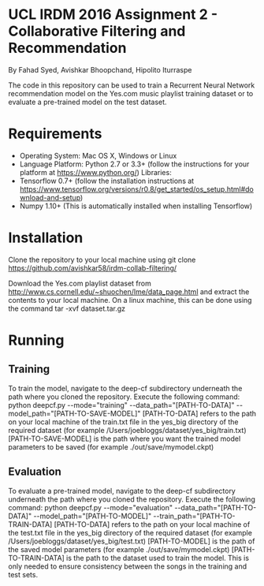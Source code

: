 # UCL IRDM 2016 Assignment 2 - Collaborative Filtering and Recommendation
By Fahad Syed, Avishkar Bhoopchand, Hipolito Iturraspe

The code in this repository can be used to train a Recurrent Neural Network recommendation model on the Yes.com music playlist training dataset or to evaluate a pre-trained model on the test dataset. 

# Requirements
* Operating System: Mac OS X, Windows or Linux
* Language Platform: Python 2.7 or 3.3+ (follow the instructions for your platform at https://www.python.org/)
Libraries:
* Tensorflow 0.7+ (follow the installation instructions at https://www.tensorflow.org/versions/r0.8/get_started/os_setup.html#download-and-setup)
* Numpy 1.10+ (This is automatically installed when installing Tensorflow)

# Installation
Clone the repository to your local machine using 
  git clone https://github.com/avishkar58/irdm-collab-filtering/

Download the Yes.com playlist dataset from http://www.cs.cornell.edu/~shuochen/lme/data_page.html and extract the contents to your local machine. On a linux machine, this can be done using the command
  tar -xvf dataset.tar.gz

# Running
## Training
To train the model, navigate to the deep-cf subdirectory underneath the path where you cloned the repository. Execute the following command:
  python deepcf.py --mode="training" --data_path="[PATH-TO-DATA]" --model_path="[PATH-TO-SAVE-MODEL]"
[PATH-TO-DATA] refers to the path on your local machine of the train.txt file in the yes_big directory of the required dataset (for example /Users/joebloggs/dataset/yes_big/train.txt) 
[PATH-TO-SAVE-MODEL] is the path where you want the trained model parameters to be saved (for example ./out/save/mymodel.ckpt)

## Evaluation
To evaluate a pre-trained model, navigate to the deep-cf subdirectory underneath the path where you cloned the repository. Execute the following command:
  python deepcf.py --mode="evaluation" --data_path="[PATH-TO-DATA]" --model_path="[PATH-TO-MODEL]" --train_path="[PATH-TO-TRAIN-DATA]
[PATH-TO-DATA] refers to the path on your local machine of the test.txt file in the yes_big directory of the required dataset (for example /Users/joebloggs/dataset/yes_big/test.txt) 
[PATH-TO-MODEL] is the path of the saved model parameters (for example ./out/save/mymodel.ckpt)
[PATH-TO-TRAIN-DATA] is the path to the dataset used to train the model. This is only needed to ensure consistency between the songs in the training and test sets. 


